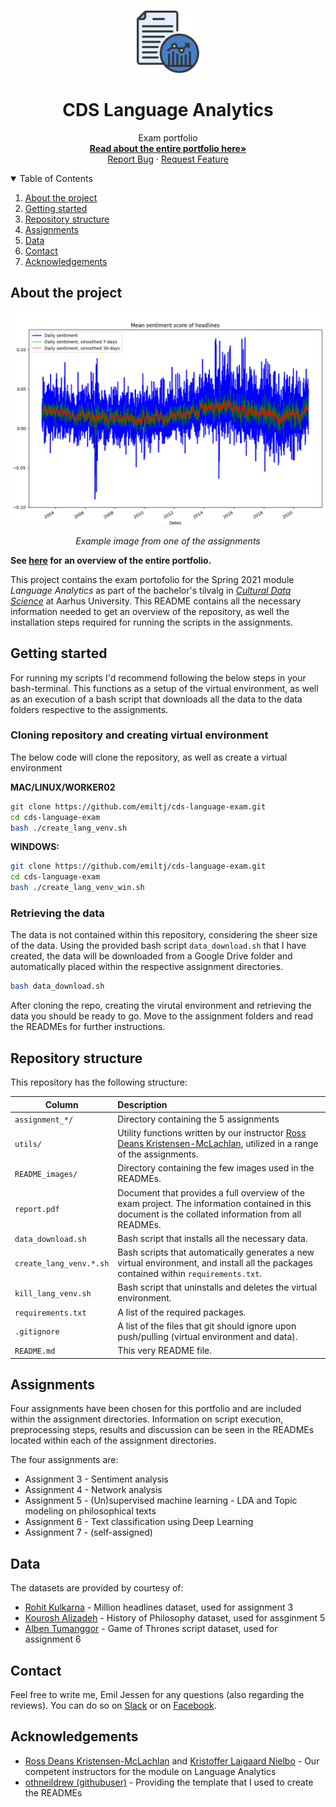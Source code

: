 <!-- PROJECT LOGO -->
<br />
<p align="center">
  <a href="https://github.com/emiltj/cds-language-exam">
    <img src="README_images/lang_logo.png" alt="Logo" width="100" height="100">
  </a>
  <h1 align="center">CDS Language Analytics</h1>

  <p align="center">
    Exam portfolio
    <br />
    <a href="https://github.com/emiltj/cds-language-exam/blob/main/report.pdf"><strong>Read about the entire portfolio here»</strong></a>
    <br />
    <a href="https://github.com/emiltj/cds-language-exam/issues">Report Bug</a>
    ·
    <a href="https://github.com/emiltj/cds-language-exam/issues">Request Feature</a>
  </p>
</p>

<!-- TABLE OF CONTENTS -->
<details open="open">
  <summary>Table of Contents</summary>
  <ol>
    <li><a href="#about-the-project">About the project</a></li>
    <li><a href="#getting-started">Getting started</a></li>
    <li><a href="#repository-structure">Repository structure</a></li>
    <li><a href="#assignments">Assignments</a></li>
    <li><a href="#data">Data</a></li>
    <li><a href="#contact">Contact</a></li>
    <li><a href="#acknowledgements">Acknowledgements</a></li>
  </ol>
</details>

<!-- ABOUT THE PROJECT -->
## About the project
<p align="center"><img src="assignment_3/out/sentiment_scores_combined.png" alt="Logo" width="512" height="341"></p>
<p align="center"><em>Example image from one of the assignments</em>
</p>

**See [here](https://github.com/emiltj/cds-language-exam/blob/main/report.pdf) for an overview of the entire portfolio.**

This project contains the exam portofolio for the Spring 2021 module _Language Analytics_ as part of the bachelor's tilvalg in [_Cultural Data Science_](https://bachelor.au.dk/en/supplementary-subject/culturaldatascience/) at Aarhus University.
This README contains all the necessary information needed to get an overview of the repository, as well the installation steps required for running the scripts in the assignments.

<!-- GETTING STARTED -->
## Getting started

For running my scripts I'd recommend following the below steps in your bash-terminal. This functions as a setup of the virtual environment, as well as an execution of a bash script that downloads all the data to the data folders respective to the assignments. 

### Cloning repository and creating virtual environment

The below code will clone the repository, as well as create a virtual environment

__MAC/LINUX/WORKER02__
```bash
git clone https://github.com/emiltj/cds-language-exam.git
cd cds-language-exam
bash ./create_lang_venv.sh
```
__WINDOWS:__
```bash
git clone https://github.com/emiltj/cds-language-exam.git
cd cds-language-exam
bash ./create_lang_venv_win.sh
```

### Retrieving the data

The data is not contained within this repository, considering the sheer size of the data. Using the provided bash script ```data_download.sh``` that I have created, the data will be downloaded from a Google Drive folder and automatically placed within the respective assignment directories. 

```bash
bash data_download.sh
```

After cloning the repo, creating the virutal environment and retrieving the data you should be ready to go. Move to the assignment folders and read the READMEs for further instructions.

<!-- REPOSITORY STRUCTURE -->
## Repository structure

This repository has the following structure:

| Column | Description|
|--------|:-----------|
```assignment_*/``` | Directory containing the 5 assignments
```utils/``` | Utility functions written by our instructor [Ross Deans Kristensen-McLachlan](https://pure.au.dk/portal/en/persons/ross-deans-kristensenmclachlan(29ad140e-0785-4e07-bdc1-8af12f15856c).html), utilized in a range of the assignments.
```README_images/``` | Directory containing the few images used in the READMEs.
```report.pdf``` | Document that provides a full overview of the exam project. The information contained in this document is the collated information from all READMEs.
```data_download.sh``` | Bash script that installs all the necessary data.
```create_lang_venv.*.sh``` | Bash scripts that automatically generates a new virtual environment, and install all the packages contained within ```requirements.txt```.
```kill_lang_venv.sh``` | Bash script that uninstalls and deletes the virtual environment.
```requirements.txt``` | A list of the required packages.
```.gitignore``` | A list of the files that git should ignore upon push/pulling (virtual environment and data).
```README.md``` | This very README file.

<!-- ASSIGNMENTS -->
## Assignments
Four assignments have been chosen for this portfolio and are included within the assignment directories. Information on script execution, preprocessing steps, results and discussion can be seen in the READMEs located within each of the assignment directories.

The four assignments are:
* Assignment 3 - Sentiment analysis 
* Assignment 4 - Network analysis
* Assignment 5 - (Un)supervised machine learning - LDA and Topic modeling on philosophical texts
* Assignment 6 - Text classification using Deep Learning
* Assignment 7 - (self-assigned)

<!-- DATA -->
## Data
The datasets are provided by courtesy of:
- [Rohit Kulkarna](https://www.kaggle.com/therohk/million-headlines) - Million headlines dataset, used for assignment 3
- [Kourosh Alizadeh](https://www.kaggle.com/kouroshalizadeh/history-of-philosophy) - History of Philosophy dataset, used for assginment 5
- [Alben Tumanggor](https://www.kaggle.com/albenft/game-of-thrones-script-all-seasons) - Game of Thrones script dataset, used for assignment 6

<!-- CONTACT -->
## Contact

Feel free to write me, Emil Jessen for any questions (also regarding the reviews). 
You can do so on [Slack](https://app.slack.com/client/T01908QBS9X/D01A1LFRDE0) or on [Facebook](https://www.facebook.com/emil.t.jessen/).

<!-- ACKNOWLEDGEMENTS -->
## Acknowledgements
* [Ross Deans Kristensen-McLachlan](https://pure.au.dk/portal/en/persons/ross-deans-kristensenmclachlan(29ad140e-0785-4e07-bdc1-8af12f15856c).html) and [Kristoffer Laigaard Nielbo](https://pure.au.dk/portal/en/persons/kristoffer-laigaard-nielbo(aef8887c-d4e9-4270-9031-1a15553f5590).html) - Our competent instructors for the module on Language Analytics
* [othneildrew (githubuser)](https://github.com/othneildrew/Best-README-Template) - Providing the template that I used to create the READMEs
